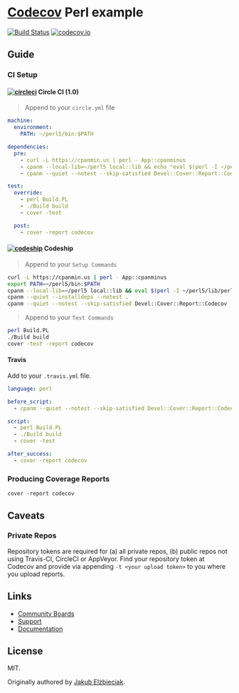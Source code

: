 # [Codecov](https://codecov.io) Perl example

[![Build Status](https://travis-ci.org/codecov/example-clojure.svg?branch=master)](https://travis-ci.org/codecov/example-clojure)
[![codecov.io](https://codecov.io/github/codecov/example-clojure/coverage.svg?branch=master)](https://codecov.io/github/codecov/example-clojure?branch=master)

## Guide
### CI Setup

#### [![circleci](https://avatars0.githubusercontent.com/u/1231870?v=2&s=50)](https://circleci.com/) Circle CI (1.0)
> Append to your `circle.yml` file

```yml
machine:
  environment:
    PATH: ~/perl5/bin:$PATH

dependencies:
  pre:
    - curl -L https://cpanmin.us | perl - App::cpanminus
    - cpanm --local-lib=~/perl5 local::lib && echo "eval $(perl -I ~/perl5/lib/perl5/ -Mlocal::lib)" >> ~/.bashrc
    - cpanm --quiet --notest --skip-satisfied Devel::Cover::Report::Codecov

test:
  override:
    - perl Build.PL
    - ./Build build
    - cover -test

  post:
    - cover -report codecov
```

#### [![codeship](https://avatars1.githubusercontent.com/u/2988541?v=2&s=50)](https://codeship.io/) Codeship
> Append to your `Setup Commands`

```sh
curl -L https://cpanmin.us | perl - App::cpanminus
export PATH=~/perl5/bin:$PATH
cpanm --local-lib=~/perl5 local::lib && eval $(perl -I ~/perl5/lib/perl5/ -Mlocal::lib)
cpanm --quiet --installdeps --notest .
cpanm --quiet --notest --skip-satisfied Devel::Cover::Report::Codecov
```

> Append to your `Test Commands`

```sh
perl Build.PL
./Build build
cover -test -report codecov
```

#### Travis
Add to your `.travis.yml` file.
```yml
language: perl

before_script:
  - cpanm --quiet --notest --skip-satisfied Devel::Cover::Report::Codecov

script:
  - perl Build.PL
  - ./Build build
  - cover -test

after_success:
  - cover -report codecov
```

### Producing Coverage Reports
```
cover -report codecov
```

## Caveats
### Private Repos
Repository tokens are required for (a) all private repos, (b) public repos not using Travis-CI, CircleCI or AppVeyor. Find your repository token at Codecov and provide via appending `-t <your upload token>` to you where you upload reports.

## Links
- [Community Boards](https://community.codecov.io)
- [Support](https://codecov.io/support)
- [Documentation](https://docs.codecov.io)

## License
MIT.

Originally authored by [Jakub Elżbieciak](https://elzbieciak.pl/).
